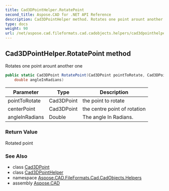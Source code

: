 ```yaml
---
title: Cad3DPointHelper.RotatePoint
second_title: Aspose.CAD for .NET API Reference
description: Cad3DPointHelper method. Rotates one point arount another one
type: docs
weight: 90
url: /net/aspose.cad.fileformats.cad.cadobjects.helpers/cad3dpointhelper/rotatepoint/
---
```

## Cad3DPointHelper.RotatePoint method

Rotates one point arount another one

```csharp
public static Cad3DPoint RotatePoint(Cad3DPoint pointToRotate, Cad3DPoint centerPoint, 
    double angleInRadians)
```

| Parameter | Type | Description |
| --- | --- | --- |
| pointToRotate | Cad3DPoint | the point to rotate |
| centerPoint | Cad3DPoint | the centre point of rotation |
| angleInRadians | Double | The angle In Radians. |

### Return Value

Rotated point

### See Also

* class [Cad3DPoint](../../../aspose.cad.fileformats.cad.cadobjects/cad3dpoint/)
* class [Cad3DPointHelper](../)
* namespace [Aspose.CAD.FileFormats.Cad.CadObjects.Helpers](../../cad3dpointhelper/)
* assembly [Aspose.CAD](../../../)


